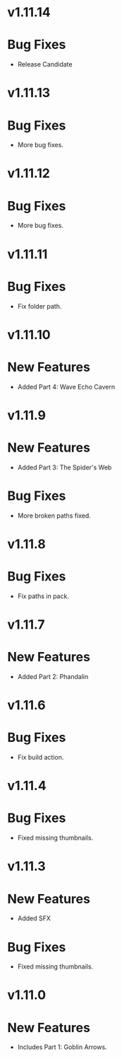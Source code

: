 # v1.11.14
# Bug Fixes
- Release Candidate
# v1.11.13
# Bug Fixes
- More bug fixes.
# v1.11.12
# Bug Fixes
- More bug fixes.
# v1.11.11
# Bug Fixes
- Fix folder path.
# v1.11.10
# New Features
- Added Part 4: Wave Echo Cavern
# v1.11.9
# New Features
- Added Part 3: The Spider's Web
# Bug Fixes
- More broken paths fixed.
# v1.11.8
# Bug Fixes
- Fix paths in pack.
# v1.11.7
# New Features
- Added Part 2: Phandalin
# v1.11.6
# Bug Fixes
- Fix build action.
# v1.11.4
# Bug Fixes
- Fixed missing thumbnails.
# v1.11.3
# New Features
- Added SFX
# Bug Fixes
- Fixed missing thumbnails.
# v1.11.0
# New Features
- Includes Part 1: Goblin Arrows.

